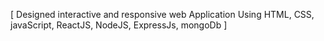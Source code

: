[ Designed interactive and responsive web Application Using HTML, CSS, javaScript, ReactJS, NodeJS, ExpressJs, mongoDb  ]
